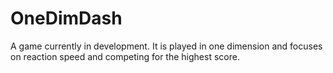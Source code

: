# OneDimDash
A game currently in development. It is played in one dimension and focuses on reaction speed and competing for the highest score.
